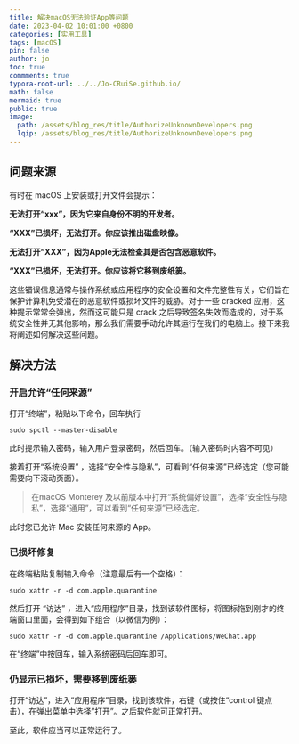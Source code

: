 ```yaml
---
title: 解决macOS无法验证App等问题
date: 2023-04-02 10:01:00 +0800
categories: [实用工具]
tags: [macOS]
pin: false
author: jo
toc: true
commments: true
typora-root-url: ../../Jo-CRuiSe.github.io/
math: false
mermaid: true
public: true
image:
  path: /assets/blog_res/title/AuthorizeUnknownDevelopers.png
  lqip: /assets/blog_res/title/AuthorizeUnknownDevelopers.png
---
```


## 问题来源

有时在 macOS 上安装或打开文件会提示：

**无法打开“xxx”，因为它来自身份不明的开发者。**

**“XXX”已损坏，无法打开。你应该推出磁盘映像。**

**无法打开“XXX”，因为Apple无法检查其是否包含恶意软件。**

**“XXX”已损坏，无法打开。你应该将它移到废纸篓。**

这些错误信息通常与操作系统或应用程序的安全设置和文件完整性有关，它们旨在保护计算机免受潜在的恶意软件或损坏文件的威胁。对于一些 cracked 应用，这种提示常常会弹出，然而这可能只是 crack 之后导致签名失效而造成的，对于系统安全性并无其他影响，那么我们需要手动允许其运行在我们的电脑上。接下来我将阐述如何解决这些问题。

## 解决方法

### 开启允许“任何来源”

打开“终端”，粘贴以下命令，回车执行

```shell
sudo spctl --master-disable
```

此时提示输入密码，输入用户登录密码，然后回车。（输入密码时内容不可见）

接着打开“系统设置” ，选择“安全性与隐私”，可看到“任何来源”已经选定（您可能需要向下滚动页面）。

> 在macOS Monterey 及以前版本中打开“系统偏好设置”，选择“安全性与隐私”，选择“通用”，可以看到“任何来源”已经选定。

此时您已允许 Mac 安装任何来源的 App。

### 已损坏修复

在终端粘贴复制输入命令（注意最后有一个空格）：

```shell
sudo xattr -r -d com.apple.quarantine 
```

然后打开 “访达” ，进入“应用程序”目录，找到该软件图标，将图标拖到刚才的终端窗口里面，会得到如下组合（以微信为例）：

```shell
sudo xattr -r -d com.apple.quarantine /Applications/WeChat.app
```

在“终端”中按回车，输入系统密码后回车即可。

### 仍显示已损坏，需要移到废纸篓

打开“访达”，进入“应用程序”目录，找到该软件，右键（或按住“control 键点击），在弹出菜单中选择”打开”。之后软件就可正常打开。

至此，软件应当可以正常运行了。